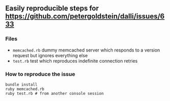 ## Easily reproducible steps for https://github.com/petergoldstein/dalli/issues/633

### Files

- `memcached.rb` dummy memcached server which responds to a version request but ignores everything else
- `test.rb` test which reproduces indefinite connection retries

### How to reproduce the issue

```
bundle install
ruby memcached.rb
ruby test.rb # from another console session
```
